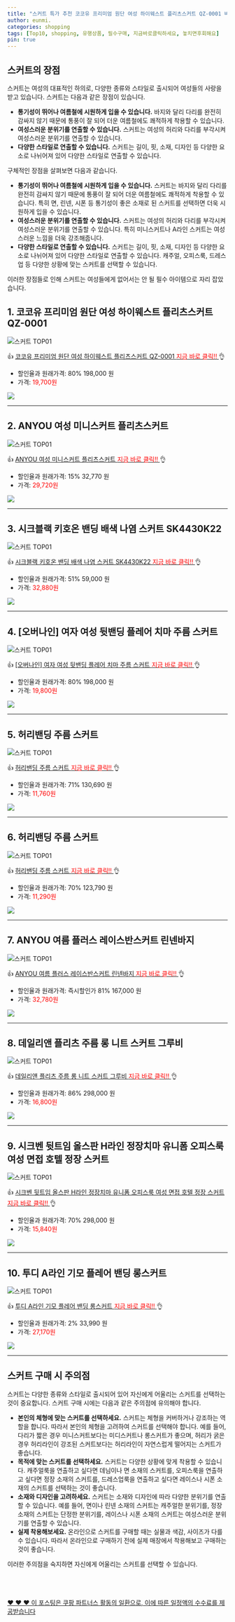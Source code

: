 ```yaml
---
title: "스커트 특가 추천 코코유 프리미엄 원단 여성 하이웨스트 플리츠스커트 QZ-0001 비교 장점"
author: eunmi.
categories: shopping
tags: [Top10, shopping, 유행상품, 필수구매, 지금바로클릭하세요, 놓치면후회해요]
pin: true
---
```

## 스커트의 장점

스커트는 여성의 대표적인 하의로, 다양한 종류와 스타일로 출시되어 여성들의 사랑을 받고 있습니다. 스커트는 다음과 같은 장점이 있습니다.

* **통기성이 뛰어나 여름철에 시원하게 입을 수 있습니다.** 바지와 달리 다리를 완전히 감싸지 않기 때문에 통풍이 잘 되어 더운 여름철에도 쾌적하게 착용할 수 있습니다.
* **여성스러운 분위기를 연출할 수 있습니다.** 스커트는 여성의 허리와 다리를 부각시켜 여성스러운 분위기를 연출할 수 있습니다.
* **다양한 스타일로 연출할 수 있습니다.** 스커트는 길이, 핏, 소재, 디자인 등 다양한 요소로 나뉘어져 있어 다양한 스타일로 연출할 수 있습니다.

구체적인 장점을 살펴보면 다음과 같습니다.

* **통기성이 뛰어나 여름철에 시원하게 입을 수 있습니다.** 스커트는 바지와 달리 다리를 완전히 감싸지 않기 때문에 통풍이 잘 되어 더운 여름철에도 쾌적하게 착용할 수 있습니다. 특히 면, 린넨, 시폰 등 통기성이 좋은 소재로 된 스커트를 선택하면 더욱 시원하게 입을 수 있습니다.
* **여성스러운 분위기를 연출할 수 있습니다.** 스커트는 여성의 허리와 다리를 부각시켜 여성스러운 분위기를 연출할 수 있습니다. 특히 미니스커트나 A라인 스커트는 여성스러운 느낌을 더욱 강조해줍니다.
* **다양한 스타일로 연출할 수 있습니다.** 스커트는 길이, 핏, 소재, 디자인 등 다양한 요소로 나뉘어져 있어 다양한 스타일로 연출할 수 있습니다. 캐주얼, 오피스룩, 드레스업 등 다양한 상황에 맞는 스커트를 선택할 수 있습니다.

이러한 장점들로 인해 스커트는 여성들에게 없어서는 안 될 필수 아이템으로 자리 잡았습니다.

   

## 1. 코코유 프리미엄 원단 여성 하이웨스트 플리츠스커트 QZ-0001

![스커트 TOP01](https://thumbnail8.coupangcdn.com/thumbnails/remote/230x230ex/image/vendor_inventory/9e5f/c39440f219970a5f72bf72923fc6318449dd260e3bd8d5dcb32f4e5c83ce.jpg)


👍 [코코유 프리미엄 원단 여성 하이웨스트 플리츠스커트 QZ-0001 <font color=red> 지금 바로 클릭!! </font> ](https://link.coupang.com/re/AFFSDP?lptag=AF3617701&subid=GithubCoopas&pageKey=7210897472&traceid=V0-153&itemId=18248121563&vendorItemId=85916642872) 👌 


- 할인율과 원래가격: 80%  198,000   원
- 가격: <span style='color:red'>19,700원</span>

[![](/discount_price.png)](https://link.coupang.com/re/AFFSDP?lptag=AF3617701&subid=GithubCoopas&pageKey=7210897472&traceid=V0-153&itemId=18248121563&vendorItemId=85916642872)

---


   

## 2. ANYOU 여성 미니스커트 플리츠스커트

![스커트 TOP01](https://thumbnail7.coupangcdn.com/thumbnails/remote/230x230ex/image/vendor_inventory/cda4/4ea116f0c9356bef828a4c650497f1593c061a126532e5954cfbfcb49a50.jpg)


👍 [ANYOU 여성 미니스커트 플리츠스커트 <font color=red> 지금 바로 클릭!! </font> ](https://link.coupang.com/re/AFFSDP?lptag=AF3617701&subid=GithubCoopas&pageKey=7279496258&traceid=V0-153&itemId=18582267289&vendorItemId=86503779820) 👌 


- 할인율과 원래가격: 15%  32,770   원
- 가격: <span style='color:red'>29,720원</span>

[![](/discount_price.png)](https://link.coupang.com/re/AFFSDP?lptag=AF3617701&subid=GithubCoopas&pageKey=7279496258&traceid=V0-153&itemId=18582267289&vendorItemId=86503779820)

---


   

## 3. 시크블랙 키호온 밴딩 배색 나염 스커트 SK4430K22

![스커트 TOP01](https://thumbnail8.coupangcdn.com/thumbnails/remote/230x230ex/image/rs_quotation_api/nx1hemyp/9f0bfb6844744729b5d6ba65f3f6174e.jpg)


👍 [시크블랙 키호온 밴딩 배색 나염 스커트 SK4430K22 <font color=red> 지금 바로 클릭!! </font> ](https://link.coupang.com/re/AFFSDP?lptag=AF3617701&subid=GithubCoopas&pageKey=6400795027&traceid=V0-153&itemId=13684199654&vendorItemId=80935892671) 👌 


- 할인율과 원래가격: 51%  59,000   원
- 가격: <span style='color:red'>32,880원</span>

[![](/discount_price.png)](https://link.coupang.com/re/AFFSDP?lptag=AF3617701&subid=GithubCoopas&pageKey=6400795027&traceid=V0-153&itemId=13684199654&vendorItemId=80935892671)

---


   

## 4. [오버나인] 여자 여성 뒷밴딩 플레어 치마 주름 스커트

![스커트 TOP01](https://thumbnail9.coupangcdn.com/thumbnails/remote/230x230ex/image/vendor_inventory/9f2e/294e2cb2501b59378a7248d592eefcbb7a5f07bdce25560e82851468595b.jpg)


👍 [[오버나인] 여자 여성 뒷밴딩 플레어 치마 주름 스커트 <font color=red> 지금 바로 클릭!! </font> ](https://link.coupang.com/re/AFFSDP?lptag=AF3617701&subid=GithubCoopas&pageKey=7575840614&traceid=V0-153&itemId=19988879332&vendorItemId=87086863881) 👌 


- 할인율과 원래가격: 80%  198,000   원
- 가격: <span style='color:red'>19,800원</span>

[![](/discount_price.png)](https://link.coupang.com/re/AFFSDP?lptag=AF3617701&subid=GithubCoopas&pageKey=7575840614&traceid=V0-153&itemId=19988879332&vendorItemId=87086863881)

---


   

## 5. 허리밴딩 주름 스커트

![스커트 TOP01](https://thumbnail7.coupangcdn.com/thumbnails/remote/230x230ex/image/vendor_inventory/7b25/b443115ea83fecb0690258a0ff2bcaa5a490c84b8021e281db047265cd9a.jpg)


👍 [허리밴딩 주름 스커트 <font color=red> 지금 바로 클릭!! </font> ](https://link.coupang.com/re/AFFSDP?lptag=AF3617701&subid=GithubCoopas&pageKey=6401324578&traceid=V0-153&itemId=13687197279&vendorItemId=80938834119) 👌 


- 할인율과 원래가격: 71%  130,690   원
- 가격: <span style='color:red'>11,760원</span>

[![](/discount_price.png)](https://link.coupang.com/re/AFFSDP?lptag=AF3617701&subid=GithubCoopas&pageKey=6401324578&traceid=V0-153&itemId=13687197279&vendorItemId=80938834119)

---


   

## 6. 허리밴딩 주름 스커트

![스커트 TOP01](https://thumbnail6.coupangcdn.com/thumbnails/remote/230x230ex/image/vendor_inventory/58bf/7295bc93716c717a2e3200e2850440e1bc59c5ba0c159baa621c401523ef.jpg)


👍 [허리밴딩 주름 스커트 <font color=red> 지금 바로 클릭!! </font> ](https://link.coupang.com/re/AFFSDP?lptag=AF3617701&subid=GithubCoopas&pageKey=6401324578&traceid=V0-153&itemId=13687197277&vendorItemId=80938834108) 👌 


- 할인율과 원래가격: 70%  123,790   원
- 가격: <span style='color:red'>11,290원</span>

[![](/discount_price.png)](https://link.coupang.com/re/AFFSDP?lptag=AF3617701&subid=GithubCoopas&pageKey=6401324578&traceid=V0-153&itemId=13687197277&vendorItemId=80938834108)

---


   

## 7. ANYOU 여름 플러스 레이스반스커트 린넨바지

![스커트 TOP01](https://thumbnail10.coupangcdn.com/thumbnails/remote/230x230ex/image/vendor_inventory/4bed/480d8df24f928294df7798acd984a24551a115df004006f36fbe86614eca.jpg)


👍 [ANYOU 여름 플러스 레이스반스커트 린넨바지 <font color=red> 지금 바로 클릭!! </font> ](https://link.coupang.com/re/AFFSDP?lptag=AF3617701&subid=GithubCoopas&pageKey=7450562643&traceid=V0-153&itemId=19395427861&vendorItemId=86724179858) 👌 


- 할인율과 원래가격: 즉시할인가 81%  167,000   원
- 가격: <span style='color:red'>32,780원</span>

[![](/discount_price.png)](https://link.coupang.com/re/AFFSDP?lptag=AF3617701&subid=GithubCoopas&pageKey=7450562643&traceid=V0-153&itemId=19395427861&vendorItemId=86724179858)

---


   

## 8. 데일리앤 플리츠 주름 롱 니트 스커트 그루비

![스커트 TOP01](https://thumbnail7.coupangcdn.com/thumbnails/remote/230x230ex/image/vendor_inventory/e3f0/bae3a692fece64d228def75b4367124d962480bb466e041ad64e1bbeea35.jpg)


👍 [데일리앤 플리츠 주름 롱 니트 스커트 그루비 <font color=red> 지금 바로 클릭!! </font> ](https://link.coupang.com/re/AFFSDP?lptag=AF3617701&subid=GithubCoopas&pageKey=6232734758&traceid=V0-153&itemId=12535072775&vendorItemId=79803498566) 👌 


- 할인율과 원래가격: 86%  298,000   원
- 가격: <span style='color:red'>16,800원</span>

[![](/discount_price.png)](https://link.coupang.com/re/AFFSDP?lptag=AF3617701&subid=GithubCoopas&pageKey=6232734758&traceid=V0-153&itemId=12535072775&vendorItemId=79803498566)

---


   

## 9. 시크벤 뒷트임 올스판 H라인 정장치마 유니폼 오피스룩 여성 면접 호텔 정장 스커트

![스커트 TOP01](https://thumbnail7.coupangcdn.com/thumbnails/remote/230x230ex/image/vendor_inventory/bffa/f6b3fdc488a2dbe8ccf79f9281fffeb1139f89bd7305e5700229d280628f.jpg)


👍 [시크벤 뒷트임 올스판 H라인 정장치마 유니폼 오피스룩 여성 면접 호텔 정장 스커트 <font color=red> 지금 바로 클릭!! </font> ](https://link.coupang.com/re/AFFSDP?lptag=AF3617701&subid=GithubCoopas&pageKey=7193983171&traceid=V0-153&itemId=18169669073&vendorItemId=85319099096) 👌 


- 할인율과 원래가격: 70%  298,000   원
- 가격: <span style='color:red'>15,840원</span>

[![](/discount_price.png)](https://link.coupang.com/re/AFFSDP?lptag=AF3617701&subid=GithubCoopas&pageKey=7193983171&traceid=V0-153&itemId=18169669073&vendorItemId=85319099096)

---


   

## 10. 투디 A라인 기모 플레어 밴딩 롱스커트

![스커트 TOP01](https://thumbnail6.coupangcdn.com/thumbnails/remote/230x230ex/image/vendor_inventory/f7e5/723eccb8fdcb4687efeaf641d328f78f76c6f8ed64de8785ec3fcbbd9f3d.png)


👍 [투디 A라인 기모 플레어 밴딩 롱스커트 <font color=red> 지금 바로 클릭!! </font> ](https://link.coupang.com/re/AFFSDP?lptag=AF3617701&subid=GithubCoopas&pageKey=6962072310&traceid=V0-153&itemId=16952871071&vendorItemId=84130225841) 👌 


- 할인율과 원래가격: 2%  33,990   원
- 가격: <span style='color:red'>27,170원</span>

[![](/discount_price.png)](https://link.coupang.com/re/AFFSDP?lptag=AF3617701&subid=GithubCoopas&pageKey=6962072310&traceid=V0-153&itemId=16952871071&vendorItemId=84130225841)

---
## 스커트 구매 시 주의점

스커트는 다양한 종류와 스타일로 출시되어 있어 자신에게 어울리는 스커트를 선택하는 것이 중요합니다. 스커트 구매 시에는 다음과 같은 주의점에 유의해야 합니다.

* **본인의 체형에 맞는 스커트를 선택하세요.** 스커트는 체형을 커버하거나 강조하는 역할을 합니다. 따라서 본인의 체형을 고려하여 스커트를 선택해야 합니다. 예를 들어, 다리가 짧은 경우 미니스커트보다는 미디스커트나 롱스커트가 좋으며, 허리가 굵은 경우 허리라인이 강조된 스커트보다는 허리라인이 자연스럽게 떨어지는 스커트가 좋습니다.
* **목적에 맞는 스커트를 선택하세요.** 스커트는 다양한 상황에 맞게 착용할 수 있습니다. 캐주얼룩을 연출하고 싶다면 데님이나 면 소재의 스커트를, 오피스룩을 연출하고 싶다면 정장 소재의 스커트를, 드레스업룩을 연출하고 싶다면 레이스나 시폰 소재의 스커트를 선택하는 것이 좋습니다.
* **소재와 디자인을 고려하세요.** 스커트는 소재와 디자인에 따라 다양한 분위기를 연출할 수 있습니다. 예를 들어, 면이나 린넨 소재의 스커트는 캐주얼한 분위기를, 정장 소재의 스커트는 단정한 분위기를, 레이스나 시폰 소재의 스커트는 여성스러운 분위기를 연출할 수 있습니다.
* **실제 착용해보세요.** 온라인으로 스커트를 구매할 때는 실물과 색감, 사이즈가 다를 수 있습니다. 따라서 온라인으로 구매하기 전에 실제 매장에서 착용해보고 구매하는 것이 좋습니다.

이러한 주의점을 숙지하면 자신에게 어울리는 스커트를 선택할 수 있습니다.<br><br><br><br><br> [ ❤ ❤ ❤ 이 포스팅은 쿠팡 파트너스 활동의 일환으로, 이에 따른 일정액의 수수료를 제공받습니다](https://link.coupang.com/a/bcEFyh)